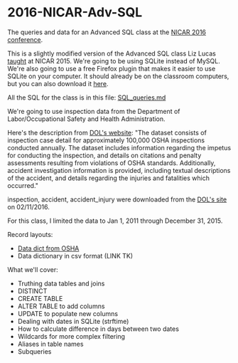 # 2016-NICAR-Adv-SQL

The queries and data for an Advanced SQL class at the [NICAR 2016 conference](https://ire.org/conferences/nicar2016/).

This is a slightly modified version of the Advanced SQL class Liz Lucas [taught](https://github.com/eklucas/NICAR-Adv-SQL) at NICAR 2015. We're going to be using SQLite instead of MySQL. We're also going to use a free Firefox plugin that makes it easier to use SQLite on your computer. It should already be on the classroom computers, but you can also download it [here](https://addons.mozilla.org/en-US/firefox/addon/sqlite-manager/).

All the SQL for the class is in this file: [SQL_queries.md](SQL_queries.md)

We're going to use inspection data from the	Department of Labor/Occupational Safety and Health Administration.

Here's the description from [DOL's website](http://ogesdw.dol.gov/views/data_summary.php): "The dataset consists of inspection case detail for approximately 100,000 OSHA inspections conducted annually. The dataset includes information regarding the impetus for conducting the inspection, and details on citations and penalty assessments resulting from violations of OSHA standards. Additionally, accident investigation information is provided, including textual descriptions of the accident, and details regarding the injuries and fatalities which occurred."

inspection, accident, accident_injury were downloaded from the [DOL's site](http://ogesdw.dol.gov/views/data_summary.php) on 02/11/2016.

For this class, I limited the data to Jan 1, 2011 through December 31, 2015.

Record layouts:
* [Data dict from OSHA](http://enforcedata.dol.gov/views/dd_display.php)
* Data dictionary in csv format (LINK TK)


What we'll cover:

* Truthing data tables and joins
* DISTINCT
* CREATE TABLE
* ALTER TABLE to add columns
* UPDATE to populate new columns
* Dealing with dates in SQLite (strftime)
* How to calculate difference in days between two dates
* Wildcards for more complex filtering
* Aliases in table names
* Subqueries
